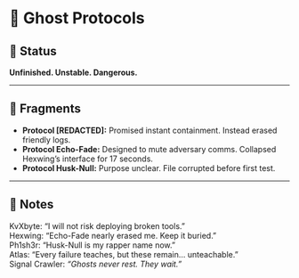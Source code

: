 # 👻 Ghost Protocols

## 📌 Status
**Unfinished. Unstable. Dangerous.**  

---

## 🧩 Fragments
- **Protocol [REDACTED]:** Promised instant containment. Instead erased friendly logs.  
- **Protocol Echo-Fade:** Designed to mute adversary comms. Collapsed Hexwing’s interface for 17 seconds.  
- **Protocol Husk-Null:** Purpose unclear. File corrupted before first test.  

---

## 📒 Notes
KvXbyte: “I will not risk deploying broken tools.”  
Hexwing: “Echo-Fade nearly erased me. Keep it buried.”  
Ph1sh3r: “Husk-Null is my rapper name now.”  
Atlas: “Every failure teaches, but these remain… unteachable.”  
Signal Crawler: *“Ghosts never rest. They wait.”*  
